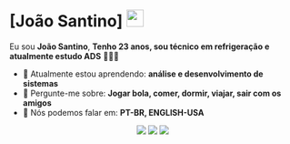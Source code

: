 # [João Santino] <img src="https://github.com/TheDudeThatCode/TheDudeThatCode/blob/master/Assets/https://www.google.com/imgres?q=gif%20de%20futebol&imgurl=https%3A%2F%2Fi.gifer.com%2FFdMO.gif&imgrefurl=https%3A%2F%2Fgifer.com%2Fpt%2Fgifs%2Ffutebol&docid=-Vc7npBn5Be3uM&tbnid=hTC3M6GP9npk9M&vet=12ahUKEwjxhMb5jJiPAxW_LLkGHWAvN84QM3oECC0QAA..i&w=215&h=180&hcb=2&ved=2ahUKEwjxhMb5jJiPAxW_LLkGHWAvN84QM3oECC0QAA" width="30px">

Eu sou <strong> João Santino</strong>, <strong>Tenho 23 anos, sou técnico em refrigeração e atualmente estudo ADS</strong> 👨🏻‍💻 

- 🚀 Atualmente estou aprendendo: <strong> análise e desenvolvimento de sistemas</strong> 
- 💬 Pergunte-me sobre: <strong> Jogar bola, comer, dormir, viajar, sair com os amigos</strong>
- 📣 Nós podemos falar em: <strong>PT-BR, ENGLISH-USA</strong>

<div align="center">

  <a href="#" alt="Gmail">
    <img src="https://img.shields.io/badge/-Gmail-FF0000?style=flat-square&labelColor=FF0000&logo=gmail&logoColor=white&link=LINK-DO-SEU-EMAIL"/></a>

  <a href="#" alt="Linkedin">
    <img src="https://img.shields.io/badge/-Linkedin-0e76a8?style=flat-square&logo=Linkedin&logoColor=white&link=LINK-DO-SEU-LINKEDIN" /></a>

  <a href="#" alt="Instagram">
    <img src="https://img.shields.io/badge/-Instagram-DF0174?style=flat-square&labelColor=DF0174&logo=instagram&logoColor=white&link=LINK-DO-SEU-INSTAGRAM"/></a>

</div>
